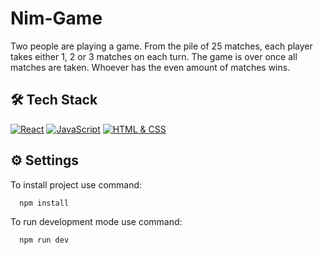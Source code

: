 # Nim-Game 

Two people are playing a game. From the pile of 25 matches, each player takes either 1, 2 or 3 matches on each turn. The game is over once all matches are taken. Whoever has the even amount of matches wins.

## 🛠 Tech Stack
[![React](https://img.shields.io/badge/-React-blue?logo=react&logoColor=white)](https://reactjs.org/)
[![JavaScript](https://img.shields.io/badge/-JavaScript-F7DF1E?logo=javascript&logoColor=black)](https://developer.mozilla.org/en-US/docs/Web/JavaScript)
[![HTML & CSS](https://img.shields.io/badge/-HTML%20%26%20CSS-E34F26?logo=html5&logoColor=white)](https://developer.mozilla.org/en-US/docs/Web/HTML)

## ⚙️ Settings

To install project use command:

```bash
  npm install
```

To run development mode use command:

```bash
  npm run dev
```
